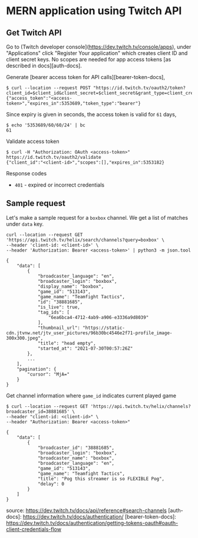 
# MERN application using Twitch API

## Get Twitch API

Go to (Twitch developer console](https://dev.twitch.tv/console/apps), under "Applications" click "Register Your application" which creates client ID and client secret keys. No scopes are needed for app access tokens [as described in docs][auth-docs].

Generate [bearer access token for API calls][bearer-token-docs],

```
$ curl --location --request POST "https://id.twitch.tv/oauth2/token?client_id=$client_id&client_secret=$client_secret&grant_type=client_credentials" 
{"access_token":"<access-token>","expires_in":5353689,"token_type":"bearer"}
```

Since expiry is given in seconds, the access token is valid for `61` days,

```
$ echo '5353689/60/60/24' | bc
61
```


Validate access token
```
$ curl -H "Authorization: OAuth <access-token>" https://id.twitch.tv/oauth2/validate
{"client_id":"<client-id>","scopes":[],"expires_in":5353182}
```

Response codes
- `401` - expired or incorrect credentials


## Sample request

Let's make a sample request for a `boxbox` channel. We get a list of matches under `data` key.
```
curl --location --request GET 'https://api.twitch.tv/helix/search/channels?query=boxbox' \
--header 'client-id: <client-id>' \
--header 'Authorization: Bearer <access-token>' | python3 -m json.tool

{
    "data": [
        {
            "broadcaster_language": "en",
            "broadcaster_login": "boxbox",
            "display_name": "boxbox",
            "game_id": "513143",
            "game_name": "Teamfight Tactics",
            "id": "38881685",
            "is_live": true,
            "tag_ids": [
                "6ea6bca4-4712-4ab9-a906-e3336a9d8039"
            ],
            "thumbnail_url": "https://static-cdn.jtvnw.net/jtv_user_pictures/96b30bc4546e2f71-profile_image-300x300.jpeg",
            "title": "head empty",
            "started_at": "2021-07-30T00:57:26Z"
        },
		...
    ],
    "pagination": {
        "cursor": "MjA="
    }
}
```

Get channel information where `game_id` indicates current played game

```
$ curl --location --request GET 'https://api.twitch.tv/helix/channels?broadcaster_id=38881685' \
--header "client-id: <client-id>" \
--header "Authorization: Bearer <access-token>"

{
    "data": [
        {
            "broadcaster_id": "38881685",
            "broadcaster_login": "boxbox",
            "broadcaster_name": "boxbox",
            "broadcaster_language": "en",
            "game_id": "513143",
            "game_name": "Teamfight Tactics",
            "title": "Pog this streamer is so FLEXIBLE Pog",
            "delay": 0
        }
    ]
}
```

source: https://dev.twitch.tv/docs/api/reference#search-channels
[auth-docs]: https://dev.twitch.tv/docs/authentication/
[bearer-token-docs]: https://dev.twitch.tv/docs/authentication/getting-tokens-oauth#oauth-client-credentials-flow


